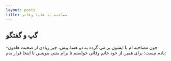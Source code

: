 ```yaml
---
layout: posts
title: مصاحبه با هلیا وفائی
---
```


## گپ و گفتگو

-چون مصاحبه ام با ایشون بر می گرده به دو هفتۀ پیش، چیز زیادی از صحبت هامون یادم نیست؛ برای همین از خود خانم وفائی خواستم تا برام متنی بنویسن تا اینجا قرار بدم:


